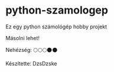 # python-szamologep

Ez egy python számológép hobby projekt

Másolni lehet!

Nehézség:
🌕🌕🌕🌑🌑

Készítette: DzsDzske
